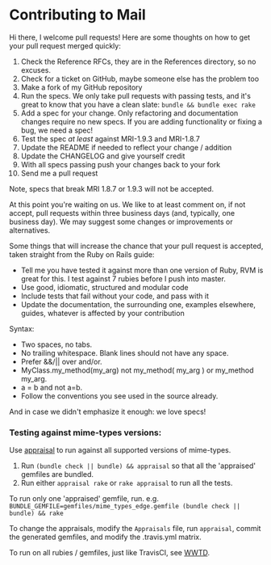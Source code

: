 Contributing to Mail
====================

Hi there, I welcome pull requests!  Here are some thoughts on how to get your
pull request merged quickly:

1. Check the Reference RFCs, they are in the References directory, so no excuses.
2. Check for a ticket on GitHub, maybe someone else has the problem too
3. Make a fork of my GitHub repository
4. Run the specs. We only take pull requests with passing tests, and it's great
   to know that you have a clean slate: `bundle && bundle exec rake`
5. Add a spec for your change. Only refactoring and documentation changes
   require no new specs. If you are adding functionality or fixing a bug, we need
   a spec!
6. Test the spec _at_ _least_ against MRI-1.9.3 and MRI-1.8.7
7. Update the README if needed to reflect your change / addition
8. Update the CHANGELOG and give yourself credit
9. With all specs passing push your changes back to your fork
10. Send me a pull request

Note, specs that break MRI 1.8.7 or 1.9.3 will not be accepted.

At this point you're waiting on us. We like to at least comment on, if not
accept, pull requests within three business days (and, typically, one business
day). We may suggest some changes or improvements or alternatives.

Some things that will increase the chance that your pull request is accepted,
taken straight from the Ruby on Rails guide:

* Tell me you have tested it against more than one version of Ruby, RVM is great for
  this. I test against 7 rubies before I push into master.
* Use good, idiomatic, structured and modular code
* Include tests that fail without your code, and pass with it
* Update the documentation, the surrounding one, examples elsewhere, guides,
  whatever is affected by your contribution

Syntax:

* Two spaces, no tabs.
* No trailing whitespace. Blank lines should not have any space.
* Prefer &&/|| over and/or.
* MyClass.my_method(my_arg) not my_method( my_arg ) or my_method my_arg.
* a = b and not a=b.
* Follow the conventions you see used in the source already.

And in case we didn't emphasize it enough: we love specs!

### Testing against mime-types versions:

Use [appraisal](https://github.com/thoughtbot/appraisal) to run against all supported versions of mime-types.

1. Run `(bundle check || bundle) && appraisal` so that all the 'appraised' gemfiles are bundled.
2. Run either `appraisal rake` or `rake appraisal` to run all the tests.

To run only one 'appraised' gemfile, run. e.g. `BUNDLE_GEMFILE=gemfiles/mime_types_edge.gemfile (bundle check || bundle) && rake`

To change the appraisals, modify the `Appraisals` file, run `appraisal`, commit the generated gemfiles, and modify the .travis.yml matrix.

To run on all rubies / gemfiles, just like TravisCI, see [WWTD](https://github.com/grosser/wwtd).
